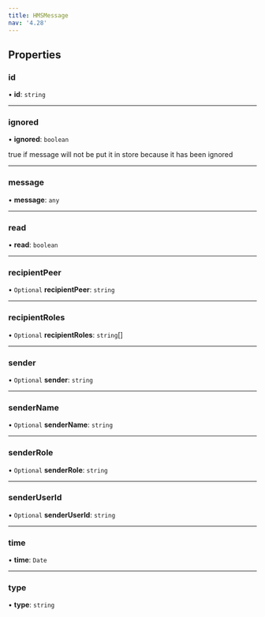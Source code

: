 ```yaml
---
title: HMSMessage
nav: '4.28'
---
```


## Properties

### id

• **id**: `string`

---

### ignored

• **ignored**: `boolean`

true if message will not be put it in store because it has been ignored

---

### message

• **message**: `any`

---

### read

• **read**: `boolean`

---

### recipientPeer

• `Optional` **recipientPeer**: `string`

---

### recipientRoles

• `Optional` **recipientRoles**: `string`[]

---

### sender

• `Optional` **sender**: `string`

---

### senderName

• `Optional` **senderName**: `string`

---

### senderRole

• `Optional` **senderRole**: `string`

---

### senderUserId

• `Optional` **senderUserId**: `string`

---

### time

• **time**: `Date`

---

### type

• **type**: `string`
